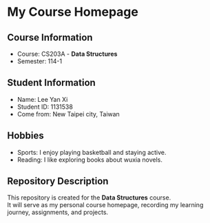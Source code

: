 # My Course Homepage

## Course Information
- Course: CS203A - **Data Structures**
- Semester: 114-1

## Student Information
- Name: Lee Yan Xi
- Student ID: 1131538
- Come from: New Taipei city, Taiwan

## Hobbies
- Sports: I enjoy playing basketball and staying active.
- Reading: I like exploring books about wuxia novels.

## Repository Description
This repository is created for the **Data Structures** course.  
It will serve as my personal course homepage, recording my learning journey, assignments, and projects.
